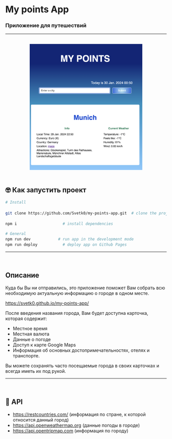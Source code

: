 # My points App
### Приложение для путешествий
---
<br>
<div align="center"><img src="./src/images/readme-title.png" width="70%"> </div> <br>



## 🤓 Как запустить проект

```bash
# Install

git clone https://github.com/Svetk0/my-points-app.git  # clone the project      

npm i                    # install dependencies
```

```bash
# General
npm run dev            # run app in the development mode
npm run deploy           # deploy app on Github Pages
```
---
<br>


## Описание

Куда бы Вы ни отправились, это приложение поможет Вам собрать всю необходимую актуальную информацию  о городе в одном месте.

https://svetk0.github.io/my-points-app/
<br>

После введения названия города, Вам будет доступна карточка, которая содержит:

- Местное время
- Местная валюта
- Данные о погоде
- Доступ к карте Google Maps
- Информация об основных достопримечательностях, отелях и транспорте.

Вы можете сохранять часто посещаемые города в своих карточках и всегда иметь их под рукой.

----
<br>

## 🦄 API
- https://restcountries.com/ (информация по стране, к которой относится данный город)
- https://api.openweathermap.org (данные погоды в городе)
- https://api.opentripmap.com (информация по городу)

